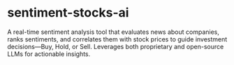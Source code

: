 # sentiment-stocks-ai

A real-time sentiment analysis tool that evaluates news about companies, ranks sentiments, and correlates them with stock prices to guide investment decisions—Buy, Hold, or Sell. Leverages both proprietary and open-source LLMs for actionable insights.
